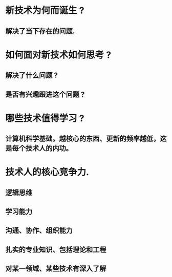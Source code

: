 <!--
 * @Description: 
 * @Author: xlm
 * @Date: 2023-02-28 11:14:24
 * @LastEditTime: 2023-02-28 11:43:35
 * @LastEditors: xlm
-->



# 新技术为何而诞生 ?
  
  ## 解决了当下存在的问题.







# 如何面对新技术如何思考 ?

  ## 解决了什么问题 ? 

  ## 是否有兴趣跟进这个问题 ?





# 哪些技术值得学习 ?

  ##  计算机科学基础。越核心的东西、更新的频率越低，这是每个技术人的内功。





# 技术人的核心竞争力.

  ## 逻辑思维
  ## 学习能力
  ## 沟通、协作、组织能力
  ## 扎实的专业知识、包括理论和工程
  ## 对某一领域、某些技术有深入了解